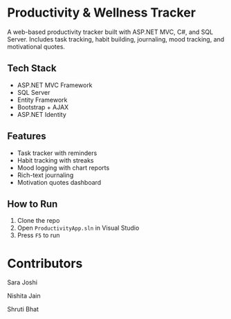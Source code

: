 # Productivity & Wellness Tracker

A web-based productivity tracker built with ASP.NET MVC, C#, and SQL Server. Includes task tracking, habit building, journaling, mood tracking, and motivational quotes.

## Tech Stack
- ASP.NET MVC Framework
- SQL Server
- Entity Framework
- Bootstrap + AJAX
- ASP.NET Identity

## Features
- Task tracker with reminders
- Habit tracking with streaks
- Mood logging with chart reports
- Rich-text journaling
- Motivation quotes dashboard

## How to Run
1. Clone the repo
2. Open `ProductivityApp.sln` in Visual Studio
3. Press `F5` to run

# Contributors

Sara Joshi

Nishita Jain

Shruti Bhat

